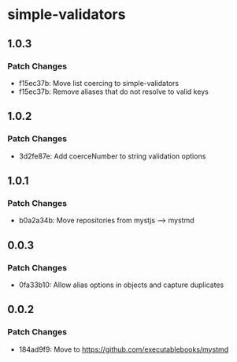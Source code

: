 # simple-validators

## 1.0.3

### Patch Changes

- f15ec37b: Move list coercing to simple-validators
- f15ec37b: Remove aliases that do not resolve to valid keys

## 1.0.2

### Patch Changes

- 3d2fe87e: Add coerceNumber to string validation options

## 1.0.1

### Patch Changes

- b0a2a34b: Move repositories from mystjs --> mystmd

## 0.0.3

### Patch Changes

- 0fa33b10: Allow alias options in objects and capture duplicates

## 0.0.2

### Patch Changes

- 184ad9f9: Move to https://github.com/executablebooks/mystmd
